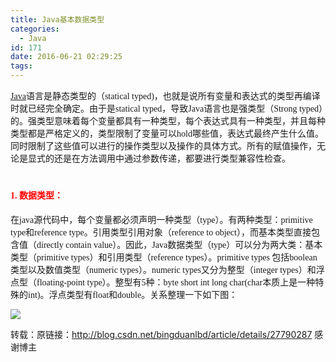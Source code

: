 ```yaml
---
title: Java基本数据类型
categories:
  - Java
id: 171
date: 2016-06-21 02:29:25
tags:
---
```


<span style="font-family: 'Microsoft YaHei';">[Java](http://lib.csdn.net/base/17 "Java EE知识库")语言是静态类型的（statical typed)，也就是说所有变量和表达式的类型再编译时就已经完全确定。由于是statical typed，导致Java语言也是强类型（Strong typed）的。强类型意味着每个变量都具有一种类型，每个表达式具有一种类型，并且每种类型都是严格定义的，类型限制了变量可以hold哪些值，表达式最终产生什么值。同时限制了这些值可以进行的操作类型以及操作的具体方式。所有的赋值操作，无论是显式的还是在方法调用中通过参数传递，都要进行类型兼容性检查。</span>

# <a style="color: #ff9900;" name="t0"></a><span style="color: #ff0000;">**<span style="font-family: 'Microsoft YaHei'; font-size: 14px;">1\. 数据类型：</span>**</span>

<span style="font-family: 'Microsoft YaHei';">在java源代码中，每个变量都必须声明一种类型（type）。有两种类型：primitive type和reference type。引用类型引用对象（reference to object），而基本类型直接包含值（directly contain value）。因此，Java数据类型（type）可以分为两大类：基本类型（primitive types）和引用类型（reference types）。primitive types 包括boolean类型以及数值类型（numeric types）。numeric types又分为整型（integer types）和浮点型（floating-point type）。整型有5种：byte short int long char(char本质上是一种特殊的int)。浮点类型有float和double。关系整理一下如下图：</span>

<span style="font-family: 'Microsoft YaHei';">![](http://img.blog.csdn.net/20140531091306906)</span>

转载：原链接：http://blog.csdn.net/bingduanlbd/article/details/27790287 感谢博主

